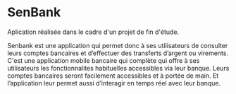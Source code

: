 # SenBank

Aplication réalisée dans le cadre d'un projet de fin d'étude.

Senbank est une application qui permet donc à ses utilisateurs de consulter leurs
comptes bancaires et d’effectuer des transferts d’argent ou virements.
C'est une application mobile bancaire qui complète qui offre à ses utilisateurs les fonctionnalites habituelles accessibles via leur banque.
Leurs comptes bancaires seront facilement accessibles et à portée de main. Et
l’application leur permet aussi d’interagir en temps réel avec leur banque.
